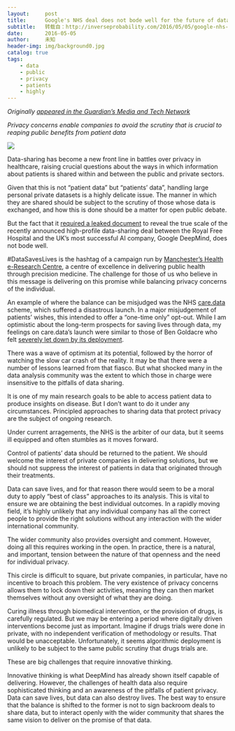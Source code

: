 ```yaml
---
layout:     post
title:      Google's NHS deal does not bode well for the future of data-sharing
subtitle:   转载自：http://inverseprobability.com/2016/05/05/google-nhs-deal
date:       2016-05-05
author:     未知
header-img: img/background0.jpg
catalog: true
tags:
    - data
    - public
    - privacy
    - patients
    - highly
---
```


*Originally [appeared in the Guardian’s Media and Tech Network](http://www.theguardian.com/media-network/2016/may/05/google-deepmind-patient-data-privacy-data-sharing)*

*Privacy concerns enable companies to avoid the scrutiny that is crucial to reaping public benefits from patient data*

![](https://i.guim.co.uk/img/media/4c963bba05a3082d9771880d635c529e78f08a39/0_66_4610_2766/master/4610.jpg?w=1920&q=55&auto=format&usm=12&fit=max&s=d53cd3d6e47edc175ac05e6beade3398)


Data-sharing has become a new front line in battles over privacy in healthcare, raising crucial questions about the ways in which information about patients is shared within and between the public and private sectors.

Given that this is not “patient data” but “patients’ data”, handling large personal private datasets is a highly delicate issue. The manner in which they are shared should be subject to the scrutiny of those whose data is exchanged, and how this is done should be a matter for open public debate.

But the fact that it [required a leaked document](https://www.newscientist.com/article/2086454-revealed-google-ai-has-access-to-huge-haul-of-nhs-patient-data) to reveal the true scale of the recently announced high-profile data-sharing deal between the Royal Free Hospital and the UK’s most successful AI company, Google DeepMind, does not bode well.

#DataSavesLives is the hashtag of a campaign run by [Manchester’s Health e-Research Centre](http://www.herc.ac.uk/), a centre of excellence in delivering public health through precision medicine. The challenge for those of us who believe in this message is delivering on this promise while balancing privacy concerns of the individual.

An example of where the balance can be misjudged was the NHS [care.data](https://www.england.nhs.uk/ourwork/tsd/care-data) scheme, which suffered a disastrous launch. In a major misjudgement of patients’ wishes, this intended to offer a “one-time only” opt-out. While I am optimistic about the long-term prospects for saving lives through data, my feelings on care.data’s launch were similar to those of Ben Goldacre who felt [severely let down by its deployment](http://www.theguardian.com/commentisfree/2014/feb/28/care-data-is-in-chaos).

There was a wave of optimism at its potential, followed by the horror of watching the slow car crash of the reality. It may be that there were a number of lessons learned from that fiasco. But what shocked many in the data analysis community was the extent to which those in charge were insensitive to the pitfalls of data sharing.

It is one of my main research goals to be able to access patient data to produce insights on disease. But I don’t want to do it under any circumstances. Principled approaches to sharing data that protect privacy are the subject of ongoing research.

Under current arragements, the NHS is the arbiter of our data, but it seems ill equipped and often stumbles as it moves forward.

Control of patients’ data should be returned to the patient. We should welcome the interest of private companies in delivering solutions, but we should not suppress the interest of patients in data that originated through their treatments.

Data can save lives, and for that reason there would seem to be a moral duty to apply “best of class” approaches to its analysis. This is vital to ensure we are obtaining the best individual outcomes. In a rapidly moving field, it’s highly unlikely that any individual company has all the correct people to provide the right solutions without any interaction with the wider international community.

The wider community also provides oversight and comment. However, doing all this requires working in the open. In practice, there is a natural, and important, tension between the nature of that openness and the need for individual privacy.

This circle is difficult to square, but private companies, in particular, have no incentive to broach this problem. The very existence of privacy concerns allows them to lock down their activities, meaning they can then market themselves without any oversight of what they are doing.

Curing illness through biomedical intervention, or the provision of drugs, is carefully regulated. But we may be entering a period where digitally driven interventions become just as important. Imagine if drugs trials were done in private, with no independent verification of methodology or results. That would be unacceptable. Unfortunately, it seems algorithmic deployment is unlikely to be subject to the same public scrutiny that drugs trials are.

These are big challenges that require innovative thinking.

Innovative thinking is what DeepMind has already shown itself capable of delivering. However, the challenges of health data also require sophisticated thinking and an awareness of the pitfalls of patient privacy. Data can save lives, but data can also destroy lives. The best way to ensure that the balance is shifted to the former is not to sign backroom deals to share data, but to interact openly with the wider community that shares the same vision to deliver on the promise of that data.
